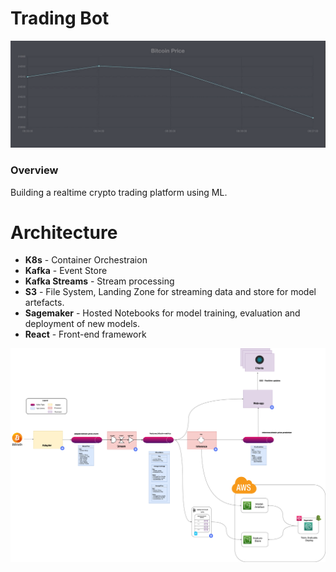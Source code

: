 # Trading Bot

![BitcoinPrice](assets/BitcoinPrice.gif)

### Overview

Building a realtime crypto trading platform using ML.

# Architecture

* **K8s** - Container Orchestraion
* **Kafka** - Event Store
* **Kafka Streams** - Stream processing
* **S3** - File System, Landing Zone for streaming data and store for model artefacts.
* **Sagemaker** - Hosted Notebooks for model training, evaluation and deployment of new models.
* **React** - Front-end framework

![image](assets/BitcoinStreamsTopology.png)